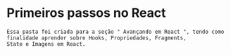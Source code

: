 # Primeiros passos no React

    Essa pasta foi criada para a seção " Avançando em React ", tendo como finalidade aprender sobre Hooks, Propriedades, Fragments,  
    State e Imagens em React.
